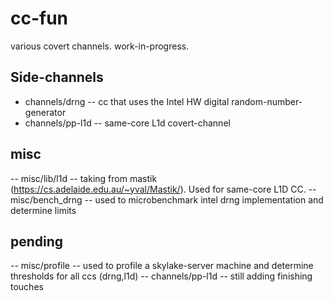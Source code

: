 # cc-fun
various covert channels. work-in-progress.

## Side-channels
- channels/drng     -- cc that uses the Intel HW digital random-number-generator
- channels/pp-l1d   -- same-core L1d covert-channel

## misc
-- misc/lib/l1d     -- taking from mastik (https://cs.adelaide.edu.au/~yval/Mastik/). Used for same-core L1D CC.
-- misc/bench_drng  -- used to microbenchmark intel drng implementation and determine limits

## pending
-- misc/profile     -- used to profile a skylake-server machine and determine thresholds for all ccs (drng,l1d)
-- channels/pp-l1d  -- still adding finishing touches
